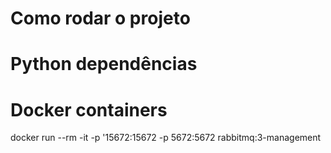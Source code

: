 # Como rodar o projeto

# Python dependências

# Docker containers
docker run --rm -it -p '15672:15672 -p 5672:5672 rabbitmq:3-management